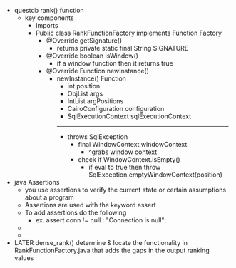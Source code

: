 - questdb rank() function
	- key components
		- Imports
		- Public class RankFunctionFactory implements Function Factory
			- @Override getSignature()
				- returns private static final String SIGNATURE
			- @Override boolean isWindow()
				- if a window function then it returns true
			- @Override Function newInstance()
				- newInstance() Function
					- int position
					- ObjList<Function> args
					- IntList argPositions
					- CairoConfiguration configuration
					- SqlExecutionContext sqlExecutionContext
					- --
					- throws SqlException
						- final WindowContext windowContext
							- ^grabs window context
						- check if WindowContext.isEmpty()
							- if eval to true then throw SqlException.emptyWindowContext(position)
- java Assertions
	- you use assertions to verify the current state or certain assumptions about a program
	- Assertions are used with the keyword assert
	- To add assertions do the following
		- ex. assert conn != null : "Connection is null";
	-
	-
- LATER  dense_rank() determine & locate the functionality in RankFunctionFactory.java that adds the gaps in the output ranking values